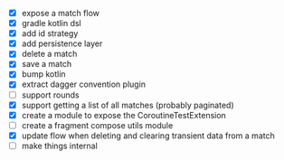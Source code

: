 - [x] expose a match flow
- [x] gradle kotlin dsl
- [x] add id strategy
- [x] add persistence layer
- [x] delete a match
- [x] save a match
- [x] bump kotlin
- [x] extract dagger convention plugin
- [ ] support rounds
- [x] support getting a list of all matches (probably paginated)
- [x] create a module to expose the CoroutineTestExtension
- [ ] create a fragment compose utils module
- [x] update flow when deleting and clearing transient data from a match
- [ ] make things internal
